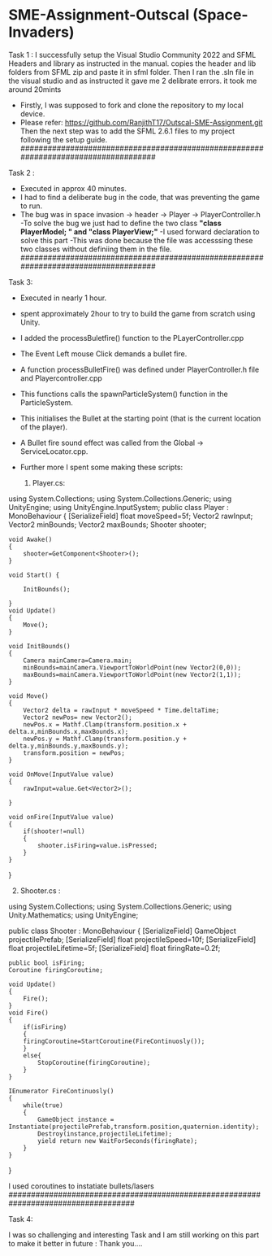 # SME-Assignment-Outscal (Space-Invaders)

Task 1 :
I successfully setup the Visual Studio Community 2022 and SFML Headers and library as instructed in the manual. copies the header and lib folders from SFML zip and paste it in sfml folder. Then I ran the .sln file in the visual studio and as instructed it gave me 2 delibrate errors.
it took me around 20mints
- Firstly, I was supposed to fork and clone the repository to my local device.
- Please refer: https://github.com/RanjithT17/Outscal-SME-Assignment.git
Then the next step was to add the SFML 2.6.1 files to my project following the setup guide.
####################################################################################

Task 2 :
- Executed in approx 40 minutes.
- I had to find a deliberate bug in the code, that was preventing the game to run. 
- The bug was in space invasion -> header -> Player -> PlayerController.h
-To solve the bug we just had to define the two class **"class PlayerModel; " and "class PlayerView;"**
-I used forward declaration to solve this part
-This was done because the file was accesssing these two classes without definiing them in the file.
####################################################################################

Task 3:
- Executed in nearly 1 hour.
- spent approximately 2hour to try to build the game from scratch using Unity.
- I added the processBuletfire() function to the PLayerController.cpp
- The Event Left mouse Click demands a bullet fire.
- A function processBulletFire() was defined under PlayerController.h file and Playercontroller.cpp
- This functions calls the spawnParticleSystem() function in the ParticleSystem. 
- This initialises the Bullet at the starting point (that is the current location of the player).
- A Bullet fire sound effect was called from the Global -> ServiceLocator.cpp.

- Further more I spent some making these scripts:
  1) Player.cs:


using System.Collections;
using System.Collections.Generic;
using UnityEngine;
using UnityEngine.InputSystem;
public class Player : MonoBehaviour
{
    [SerializeField] float moveSpeed=5f;
    Vector2 rawInput;
    Vector2 minBounds;
    Vector2 maxBounds; 
    Shooter shooter;

    void Awake()
    {
        shooter=GetComponent<Shooter>(); 
    }

    void Start() {

        InitBounds();
        
    }
    void Update()
    {
        Move();
    }

    void InitBounds()
    {
        Camera mainCamera=Camera.main;
        minBounds=mainCamera.ViewportToWorldPoint(new Vector2(0,0));
        maxBounds=mainCamera.ViewportToWorldPoint(new Vector2(1,1));
    }

    void Move()
    {
        Vector2 delta = rawInput * moveSpeed * Time.deltaTime;
        Vector2 newPos= new Vector2();
        newPos.x = Mathf.Clamp(transform.position.x + delta.x,minBounds.x,maxBounds.x);
        newPos.y = Mathf.Clamp(transform.position.y + delta.y,minBounds.y,maxBounds.y);
        transform.position = newPos;
    }

    void OnMove(InputValue value)
    {
        rawInput=value.Get<Vector2>();
        
    }

    void onFire(InputValue value)
    {
        if(shooter!=null)
        {
            shooter.isFiring=value.isPressed;
        }
    }

}

2) Shooter.cs :

   
using System.Collections;
using System.Collections.Generic;
using Unity.Mathematics;
using UnityEngine;

public class Shooter : MonoBehaviour
{
    [SerializeField] GameObject projectilePrefab;
    [SerializeField] float projectileSpeed=10f;
    [SerializeField] float projectileLifetime=5f;
    [SerializeField] float firingRate=0.2f;

    public bool isFiring;
    Coroutine firingCoroutine;

    void Update()
    {
        Fire();
    }
    void Fire()
    {
        if(isFiring)
        {
        firingCoroutine=StartCoroutine(FireContinuosly());
        }
        else{
            StopCoroutine(firingCoroutine);
        }
    }

    IEnumerator FireContinuosly()
    {
        while(true)
        {
            GameObject instance = Instantiate(projectilePrefab,transform.position,quaternion.identity);
            Destroy(instance,projectileLifetime);
            yield return new WaitForSeconds(firingRate);
        }
    }
}

I used coroutines to instatiate bullets/lasers 
####################################################################################

Task 4:

I was so challenging and interesting Task and  I am still working on this part to make it better in future :
Thank you....

